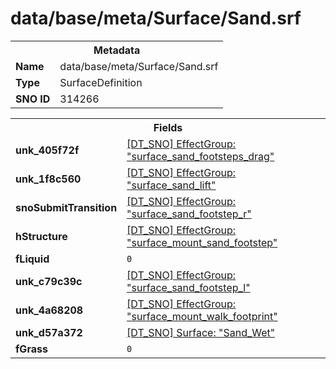 <h1>data/base/meta/Surface/Sand.srf</h1><table><tr><th colspan="100%">Metadata</th></tr><tr><td><b>Name</b></td><td>data/base/meta/Surface/Sand.srf</td></tr><tr><td><b>Type</b></td><td>SurfaceDefinition</td></tr><tr><td><b>SNO ID</b></td><td>314266</td></tr></table>

<table><tr><th colspan="100%">Fields</th></tr><tr><td><b>unk_405f72f</b></td><td><a href="..\EffectGroup\surface_sand_footsteps_drag.efg.md">[DT_SNO] EffectGroup: "surface_sand_footsteps_drag"</a></td></tr><tr><td><b>unk_1f8c560</b></td><td><a href="..\EffectGroup\surface_sand_lift.efg.md">[DT_SNO] EffectGroup: "surface_sand_lift"</a></td></tr><tr><td><b>snoSubmitTransition</b></td><td><a href="..\EffectGroup\surface_sand_footstep_r.efg.md">[DT_SNO] EffectGroup: "surface_sand_footstep_r"</a></td></tr><tr><td><b>hStructure</b></td><td><a href="..\EffectGroup\surface_mount_sand_footstep.efg.md">[DT_SNO] EffectGroup: "surface_mount_sand_footstep"</a></td></tr><tr><td><b>fLiquid</b></td><td><code>0</code></td></tr><tr><td><b>unk_c79c39c</b></td><td><a href="..\EffectGroup\surface_sand_footstep_l.efg.md">[DT_SNO] EffectGroup: "surface_sand_footstep_l"</a></td></tr><tr><td><b>unk_4a68208</b></td><td><a href="..\EffectGroup\surface_mount_walk_footprint.efg.md">[DT_SNO] EffectGroup: "surface_mount_walk_footprint"</a></td></tr><tr><td><b>unk_d57a372</b></td><td><a href="Sand_Wet.srf.md">[DT_SNO] Surface: "Sand_Wet"</a></td></tr><tr><td><b>fGrass</b></td><td><code>0</code></td></tr></table>

